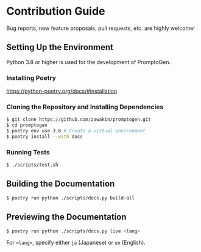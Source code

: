 # Contribution Guide

Bug reports, new feature proposals, pull requests, etc. are highly welcome!

## Setting Up the Environment

Python 3.8 or higher is used for the development of PromptoGen.

### Installing Poetry

https://python-poetry.org/docs/#installation

### Cloning the Repository and Installing Dependencies

```bash
$ git clone https://github.com/zawakin/promptogen.git
$ cd promptogen
$ poetry env use 3.8 # Create a virtual environment
$ poetry install --with docs
```

### Running Tests

```bash
$ ./scripts/test.sh
```

## Building the Documentation

```bash
$ poetry run python ./scripts/docs.py build-all
```

## Previewing the Documentation

```bash
$ poetry run python ./scripts/docs.py live <lang>
```

For `<lang>`, specify either `ja` (Japanese) or `en` (English).
